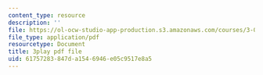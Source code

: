 ```yaml
---
content_type: resource
description: ''
file: https://ol-ocw-studio-app-production.s3.amazonaws.com/courses/3-054-cellular-solids-structure-properties-and-applications-spring-2015/61757283847da1546946e05c9517e8a5_rjYk_5_oe6U.pdf
file_type: application/pdf
resourcetype: Document
title: 3play pdf file
uid: 61757283-847d-a154-6946-e05c9517e8a5
---
```


